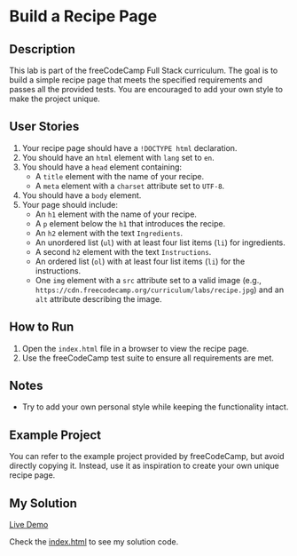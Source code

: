 # Build a Recipe Page

## Description

This lab is part of the freeCodeCamp Full Stack curriculum. The goal is to build a simple recipe page that meets the specified requirements and passes all the provided tests. You are encouraged to add your own style to make the project unique.

## User Stories

1. Your recipe page should have a `!DOCTYPE html` declaration.
2. You should have an `html` element with `lang` set to `en`.
3. You should have a `head` element containing:
   - A `title` element with the name of your recipe.
   - A `meta` element with a `charset` attribute set to `UTF-8`.
4. You should have a `body` element.
5. Your page should include:
   - An `h1` element with the name of your recipe.
   - A `p` element below the `h1` that introduces the recipe.
   - An `h2` element with the text `Ingredients`.
   - An unordered list (`ul`) with at least four list items (`li`) for ingredients.
   - A second `h2` element with the text `Instructions`.
   - An ordered list (`ol`) with at least four list items (`li`) for the instructions.
   - One `img` element with a `src` attribute set to a valid image (e.g., `https://cdn.freecodecamp.org/curriculum/labs/recipe.jpg`) and an `alt` attribute describing the image.

## How to Run

1. Open the `index.html` file in a browser to view the recipe page.
2. Use the freeCodeCamp test suite to ensure all requirements are met.

## Notes

- Try to add your own personal style while keeping the functionality intact.

## Example Project

You can refer to the example project provided by freeCodeCamp, but avoid directly copying it. Instead, use it as inspiration to create your own unique recipe page.

## My Solution

[Live Demo](https://mbahomaid.github.io/freeCodeCamp-labs/1-html/1-recipe-page/)

Check the [index.html](https://github.com/mbahomaid/freeCodeCamp-labs/blob/main/1-html/1-recipe-page/index.html) to see my solution code.
